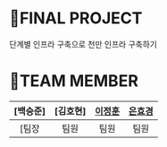 # 🦖FINAL PROJECT
단계별 인프라 구축으로 천만 인프라 구축하기

# 🦖TEAM MEMBER
|[백승준]|[김호현]|[이정훈](https://github.com/gugucone999)|[은효경](https://github.com/MintBANG)|
|:---:|:---:|:---:|:---:|
[팀장|팀원|팀원|팀원|
